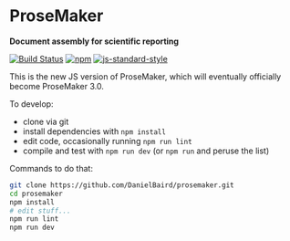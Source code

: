 
ProseMaker
==========

**Document assembly for scientific reporting**

[![Build Status](https://travis-ci.org/DanielBaird/prosemaker.svg?branch=js-peg)](https://travis-ci.org/DanielBaird/prosemaker)
[![npm](https://img.shields.io/npm/v/prosemaker.svg)](https://www.npmjs.com/package/prosemaker)
[![js-standard-style](https://img.shields.io/badge/code%20style-standard-brightgreen.svg)](http://standardjs.com/)

This is the new JS version of ProseMaker, which will eventually officially
become ProseMaker 3.0.

To develop:

- clone via git    
- install dependencies with `npm install`
- edit code, occasionally running `npm run lint`
- compile and test with `npm run dev` (or `npm run` and peruse the list)

Commands to do that:
```sh
git clone https://github.com/DanielBaird/prosemaker.git
cd prosemaker
npm install
# edit stuff...
npm run lint
npm run dev
```
